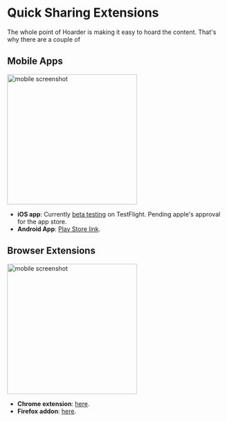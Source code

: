 # Quick Sharing Extensions

The whole point of Hoarder is making it easy to hoard the content. That's why there are a couple of 

## Mobile Apps

<img src="/img/quick-sharing/mobile.png" alt="mobile screenshot" width="300"/>


- **iOS app**: Currently [beta testing](https://testflight.apple.com/join/QifpNxAT) on TestFlight. Pending apple's approval for the app store.
- **Android App**: [Play Store link](https://play.google.com/store/apps/details?id=app.hoarder.hoardermobile&pcampaignid=web_share).

## Browser Extensions

<img src="/img/quick-sharing/extension.png" alt="mobile screenshot" width="300"/>

- **Chrome extension**: [here](https://chromewebstore.google.com/detail/hoarder/kgcjekpmcjjogibpjebkhaanilehneje).
- **Firefox addon**: [here](https://addons.mozilla.org/en-US/firefox/addon/hoarder/).

